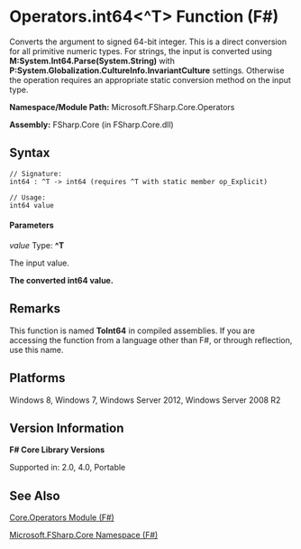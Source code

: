 # Operators.int64<^T> Function (F#)

Converts the argument to signed 64-bit integer. This is a direct conversion for all primitive numeric types. For strings, the input is converted using **M:System.Int64.Parse(System.String)** with **P:System.Globalization.CultureInfo.InvariantCulture** settings. Otherwise the operation requires an appropriate static conversion method on the input type.

**Namespace/Module Path:** Microsoft.FSharp.Core.Operators

**Assembly:** FSharp.Core (in FSharp.Core.dll)


## Syntax

```
// Signature:
int64 : ^T -> int64 (requires ^T with static member op_Explicit)

// Usage:
int64 value
```

#### Parameters
*value*
Type: **^T**


The input value.



**The converted int64 value.**
## Remarks
This function is named **ToInt64** in compiled assemblies. If you are accessing the function from a language other than F#, or through reflection, use this name.


## Platforms
Windows 8, Windows 7, Windows Server 2012, Windows Server 2008 R2


## Version Information
**F# Core Library Versions**

Supported in: 2.0, 4.0, Portable




## See Also
[Core.Operators Module &#40;F&#35;&#41;](Core.Operators+Module+%28FSharp%29.md)

[Microsoft.FSharp.Core Namespace &#40;F&#35;&#41;](Microsoft.FSharp.Core+Namespace+%28FSharp%29.md)

